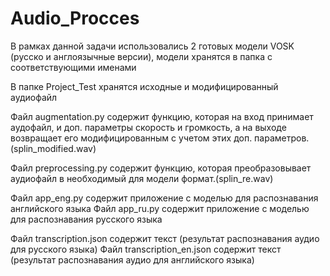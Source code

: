# Audio_Procces

В рамках данной задачи использовались 2 готовых модели VOSK (русско и англоязычные версии), модели хранятся в папка с соответствующими именами

В папке Project_Test хранятся исходные и модифицированный аудиофайл

Файл augmentation.py содержит функцию, которая на вход принимает аудофайл, и доп. параметры скорость и громкость, а на выходе возвращает его модифицированным с учетом этих доп. параметров.(splin_modified.wav)

Файл preprocessing.py содержит функцию, которая преобразовывает аудиофайл в необходимый для модели формат.(splin_re.wav)

Файл app_eng.py содержит приложение с моделью для распознавания английского языка
Файл app_ru.py содержит приложение с моделью для распознавания русского языка

Файл transcription.json содержит текст (результат распознавания аудио для русского языка)
Файл transcription_en.json содержит текст (результат распознавания аудио для английского языка)


